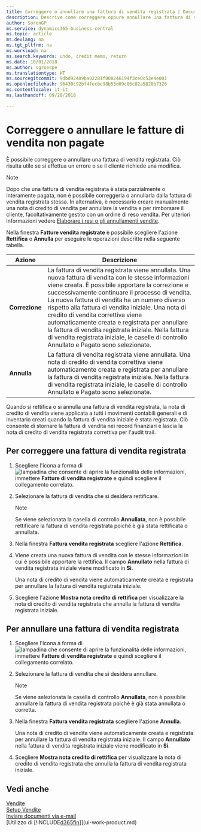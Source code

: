 ```yaml
---
title: Correggere o annullare una fattura di vendita registrata | Documenti Microsoft
description: Descrive come correggere oppure annullare una fattura di vendita registrata e collegarla a una nota di credito di vendita.
author: SorenGP
ms.service: dynamics365-business-central
ms.topic: article
ms.devlang: na
ms.tgt_pltfrm: na
ms.workload: na
ms.search.keywords: undo, credit memo, return
ms.date: 10/01/2018
ms.author: sgroespe
ms.translationtype: HT
ms.sourcegitcommit: 9dbd92409ba02281f008246194f3ce0c53e4e001
ms.openlocfilehash: 96430c92bf4fecbe98b53d09c06c82a5828b7326
ms.contentlocale: it-it
ms.lasthandoff: 09/28/2018

---
```

# <a name="correct-or-cancel-unpaid-sales-invoices"></a>Correggere o annullare le fatture di vendita non pagate
È possibile correggere o annullare una fattura di vendita registrata. Ciò risulta utile se si effettua un errore o se il cliente richiede una modifica.

> [!NOTE]  
>   Dopo che una fattura di vendita registrata è stata parzialmente o interamente pagata, non è possibile correggerla o annullarla dalla fattura di vendita registrata stessa. In alternativa, è necessario creare manualmente una nota di credito di vendita per annullare la vendita e per rimborsare il cliente, facoltativamente gestito con un ordine di reso vendita. Per ulteriori informazioni vedere [Elaborare i resi o gli annullamenti vendite](sales-how-process-sales-returns-cancellations.md).

Nella finestra **Fatture vendita registrate** è possibile scegliere l'azione **Rettifica** o **Annulla** per eseguire le operazioni descritte nella seguente tabella.

| Azione | Descrizione |
| --- | --- |
| **Correzione** |La fattura di vendita registrata viene annullata. Una nuova fattura di vendita con le stesse informazioni viene creata. È possibile apportare la correzione e successivamente continuare il processo di vendita. La nuova fattura di vendita ha un numero diverso rispetto alla fattura di vendita iniziale. Una nota di credito di vendita correttiva viene automaticamente creata e registrata per annullare la fattura di vendita registrata iniziale. Nella fattura di vendita registrata iniziale, le caselle di controllo Annullato e Pagato sono selezionate. |
| **Annulla** |La fattura di vendita registrata viene annullata. Una nota di credito di vendita correttiva viene automaticamente creata e registrata per annullare la fattura di vendita registrata iniziale. Nella fattura di vendita registrata iniziale, le caselle di controllo Annullato e Pagato sono selezionate. |

Quando si rettifica o si annulla una fattura di vendita registrata, la nota di credito di vendita viene applicata a tutti i movimenti contabili generali e di inventario creati quando la fattura di vendita iniziale è stata registrata. Ciò consente di stornare la fattura di vendita nei record finanziari e lascia la nota di credito di vendita registrata correttiva per l'audit trail.

## <a name="to-correct-a-posted-sales-invoice"></a>Per correggere una fattura di vendita registrata
1. Scegliere l'icona a forma di ![lampadina che consente di aprire la funzionalità delle informazioni](media/ui-search/search_small.png "Informazioni sull'operazione che si desidera eseguire"), immettere **Fatture di vendita registrate** e quindi scegliere il collegamento correlato.  
2. Selezionare la fattura di vendita che si desidera rettificare.

    > [!NOTE]  
    >   Se viene selezionata la casella di controllo **Annullata**, non è possibile rettificare la fattura di vendita registrata poiché è già stata rettificata o annullata.
3. Nella finestra **Fattura vendita registrata** scegliere l'azione **Rettifica**.  
4. Viene creata una nuova fattura di vendita con le stesse informazioni in cui è possibile apportare la rettifica. Il campo **Annullato** nella fattura di vendita registrata iniziale viene modificato in **Sì**.

    Una nota di credito di vendita viene automaticamente creata e registrata per annullare la fattura di vendita registrata iniziale.
5. Scegliere l'azione **Mostra nota credito di rettifica** per visualizzare la nota di credito di vendita registrata che annulla la fattura di vendita registrata iniziale.

## <a name="to-cancel-a-posted-sales-invoice"></a>Per annullare una fattura di vendita registrata
1. Scegliere l'icona a forma di ![lampadina che consente di aprire la funzionalità delle informazioni](media/ui-search/search_small.png "Informazioni sull'operazione che si desidera eseguire"), immettere **Fatture di vendita registrate** e quindi scegliere il collegamento correlato.  
2. Selezionare la fattura di vendita che si desidera annullare.

    > [!NOTE]  
    >   Se viene selezionata la casella di controllo **Annullata**, non è possibile annullare la fattura di vendita registrata poiché è già stata annullata o corretta.
3. Nella finestra **Fattura vendita registrata** scegliere l'azione **Annulla**.

    Una nota di credito di vendita viene automaticamente creata e registrata per annullare la fattura di vendita registrata iniziale. Il campo **Annullato** nella fattura di vendita registrata iniziale viene modificato in **Sì**.
4. Scegliere **Mostra nota credito di rettifica** per visualizzare la nota di credito di vendita registrata che annulla la fattura di vendita registrata iniziale.

## <a name="see-also"></a>Vedi anche
[Vendite](sales-manage-sales.md)  
[Setup Vendite](sales-setup-sales.md)  
[Inviare documenti via e-mail](ui-how-send-documents-email.md)  
[Utilizzo di [!INCLUDE[d365fin](includes/d365fin_md.md)]](ui-work-product.md)


